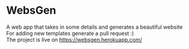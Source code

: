 # WebsGen
A web app that takes in some details and generates a beautiful website <br/>
For adding new templates generate a pull request :)<br/>
The project is live on https://websgen.herokuapp.com/
